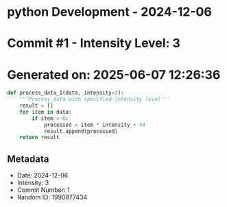 ﻿# python Development - 2024-12-06
# Commit #1 - Intensity Level: 3
# Generated on: 2025-06-07 12:26:36
```python
def process_data_1(data, intensity=3):
    '''Process data with specified intensity level'''
    result = []
    for item in data:
        if item > 0:
            processed = item * intensity + 44
            result.append(processed)
    return result
```
## Metadata
- Date: 2024-12-06
- Intensity: 3
- Commit Number: 1
- Random ID: 1990877434
